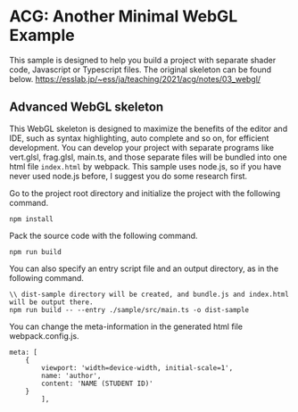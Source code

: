 # ACG: Another Minimal WebGL Example
This sample is designed to help you build a project with separate shader code, Javascript or Typescript files.
The original skeleton can be found below.
https://esslab.jp/~ess/ja/teaching/2021/acg/notes/03_webgl/

## Advanced WebGL skeleton 
This WebGL skeleton is designed to maximize the benefits of the editor and IDE, such as syntax highlighting, auto complete and so on, for efficient development. You can develop your project with separate programs like vert.glsl, frag.glsl, main.ts, and those separate files will be bundled into one html file `index.html` by webpack.
This sample uses node.js, so if you have never used node.js before, I suggest you do some research first.


Go to the project root directory and initialize the project with the following command.

```
npm install
```

Pack the source code with the following command.

```
npm run build
```

You can also specify an entry script file and an output directory, as in the following command.

```
\\ dist-sample directory will be created, and bundle.js and index.html will be output there.
npm run build -- --entry ./sample/src/main.ts -o dist-sample
```

You can change the meta-information in the generated html file webpack.config.js.
```
meta: [
    {
        viewport: 'width=device-width, initial-scale=1',
        name: 'author',
        content: 'NAME (STUDENT ID)'
    }
        ],
```